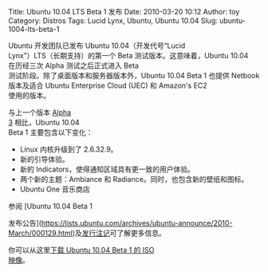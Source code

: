Title: Ubuntu 10.04 LTS Beta 1 发布
Date: 2010-03-20 10:12
Author: toy
Category: Distros
Tags: Lucid Lynx, Ubuntu, Ubuntu 10.04
Slug: ubuntu-1004-lts-beta-1

Ubuntu 开发团队已发布 Ubuntu 10.04（开发代号“Lucid  
Lynx”）LTS（长期支持）的第一个 Beta 测试版本。这意味着，Ubuntu 10.04  
在历经三次 Alpha 测试之后正式进入 Beta  
测试阶段。除了桌面版本和服务器版本外，Ubuntu 10.04 Beta 1 也提供
Netbook  
版本及适合 Ubuntu Enterprise Cloud (UEC) 和 Amazon's EC2  
使用的版本。

与上一个版本 [Alpha  
3](http://linuxtoy.org/archives/ubuntu-lucid-alpha-3.html) 相比，Ubuntu
10.04  
Beta 1 主要包含以下变化：

+ Linux 内核升级到了 2.6.32.9。  
+ 新的引导体验。  
+ 新的 Indicators，使得通知区域具有更一致的用户体验。  
+ 两个新的主题：Ambiance 和 Radiance。同时，也包含新的壁纸和图标。  
+ Ubuntu One 音乐商店

参阅 [Ubuntu 10.04 Beta 1  

发布公告](https://lists.ubuntu.com/archives/ubuntu-announce/2010-March/000129.html)及[发行注记](http://www.ubuntu.com/testing/lucid/beta1)可了解更多信息。

你可以从这里[下载 Ubuntu 10.04 Beta 1 的 ISO  
映像](http://releases.ubuntu.com/releases/10.04/)。
